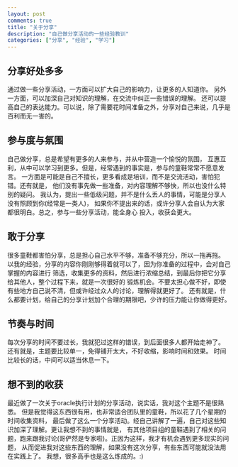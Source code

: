 ```yaml
---
layout: post
comments: true
title: "关于分享"
description: "自己做分享活动的一些经验教训"
categories: ["分享", "经验", "学习"]
---
```


## 分享好处多多
通过做一些分享活动，一方面可以扩大自己的影响力，让更多的人知道你。
另外一方面，可以加深自己对知识的理解，在交流中纠正一些错误的理解。
还可以提高自己的表达能力。可以说，除了需要花时间准备之外，分享对自己来说，几乎是百利而无一害的。

## 参与度与氛围
自己做分享，总是希望有更多的人来参与，并从中营造一个愉悦的氛围，
互惠互利，从中可以学习到更多。但是，经常遇到的事实是，参与的童鞋常常不愿意发言。
一方面是可能是自己不擅长，更多看成是培训，而不是交流活动，害怕犯错。还有就是，
他们没有事先做一些准备，对内容理解不够快，所以也没什么特别的疑问。
我认为，提出一些低级问题，并不是什么丢人的事情，可能是分享人没有照顾到你(经常是一类人)，
如果你不提出来的话，或许分享人会自认为大家都很明白。总之，参与一些分享活动，能全身心
投入，收获会更大。

## 敢于分享
很多童鞋都害怕分享，总是担心自己水平不够，准备不够充分，所以一拖再拖。
以我的经验，分享的内容你刚刚够得着就可以了，因为你准备的过程中，会对自己掌握的内容进行
筛选，收集更多的资料，然后进行浓缩总结，到最后你把它分享给其他人，整个过程下来，就是一次很好的
锻炼机会。不要太担心做不好，即使有些地方自己说不清，但或许经过众人的讨论，理解得就更好了。
还有就是，什么都要计划，给自己的分享计划加个合理的期限吧，少许的压力能让你做得更好。

## 节奏与时间
每次分享的时间不要过长，我就犯过这样的错误，到后面很多人都开始走神了。
还有就是，主题要比较单一，免得铺开太大，不好收缩，影响时间和效果。
时间比较长的话，中间可以适当休息一下。

## 想不到的收获
最近做了一次关于oracle执行计划的分享活动，说实话，我对这个主题不是很熟悉。
但是我觉得这东西很有用，也非常适合团队里的童鞋，所以花了几个星期的时间收集资料，
最后做了这么一个分享活动。经自己讲解了一遍，自己对这些知识加深了理解。更让我想不到的事情就是，
有其他项目组的童鞋遇到了相关的问题，跑来跟我讨论(哥俨然是专家啦)。正因为这样，我才有机会遇到更多现实的问题，
从而促进我对这些东西的理解，如果没有这次分享，有些东西可能就没法用在实践上了。
我想，很多高手也是这么炼成的。:)
